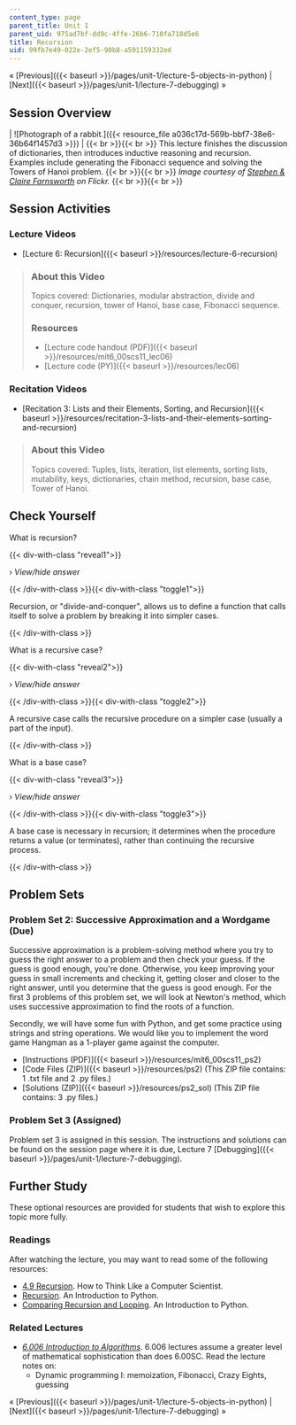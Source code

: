 ```yaml
---
content_type: page
parent_title: Unit 1
parent_uid: 975ad7bf-dd9c-4ffe-26b6-710fa718d5e6
title: Recursion
uid: 99fb7e49-022e-2ef5-90b8-a591159332ed
---
```


« [Previous]({{< baseurl >}}/pages/unit-1/lecture-5-objects-in-python) | [Next]({{< baseurl >}}/pages/unit-1/lecture-7-debugging) »

Session Overview
----------------

| ![Photograph of a rabbit.]({{< resource_file a036c17d-569b-bbf7-38e6-36b64f1457d3 >}}) |  {{< br >}}{{< br >}} This lecture finishes the discussion of dictionaries, then introduces inductive reasoning and recursion. Examples include generating the Fibonacci sequence and solving the Towers of Hanoi problem. {{< br >}}{{< br >}} _Image courtesy of [Stephen & Claire Farnsworth](http://www.flickr.com/photos/the_farnsworths/5808550435/in/photostream/) on Flickr._ {{< br >}}{{< br >}}  

Session Activities
------------------

### Lecture Videos

*   [Lecture 6: Recursion]({{< baseurl >}}/resources/lecture-6-recursion)

> ### About this Video
> 
> Topics covered: Dictionaries, modular abstraction, divide and conquer, recursion, tower of Hanoi, base case, Fibonacci sequence.
> 
> ### Resources
> 
> *   [Lecture code handout (PDF)]({{< baseurl >}}/resources/mit6_00scs11_lec06)
> *   [Lecture code (PY)]({{< baseurl >}}/resources/lec06)

### Recitation Videos

*   [Recitation 3: Lists and their Elements, Sorting, and Recursion]({{< baseurl >}}/resources/recitation-3-lists-and-their-elements-sorting-and-recursion)

> ### About this Video
> 
> Topics covered: Tuples, lists, iteration, list elements, sorting lists, mutability, keys, dictionaries, chain method, recursion, base case, Tower of Hanoi.

Check Yourself
--------------

What is recursion?

{{< div-with-class "reveal1">}}

› _View/hide answer_

{{< /div-with-class >}}{{< div-with-class "toggle1">}}

Recursion, or "divide-and-conquer", allows us to define a function that calls itself to solve a problem by breaking it into simpler cases.

{{< /div-with-class >}}

What is a recursive case?

{{< div-with-class "reveal2">}}

› _View/hide answer_

{{< /div-with-class >}}{{< div-with-class "toggle2">}}

A recursive case calls the recursive procedure on a simpler case (usually a part of the input).

{{< /div-with-class >}}

What is a base case?

{{< div-with-class "reveal3">}}

› _View/hide answer_

{{< /div-with-class >}}{{< div-with-class "toggle3">}}

A base case is necessary in recursion; it determines when the procedure returns a value (or terminates), rather than continuing the recursive process.

{{< /div-with-class >}}

Problem Sets
------------

### Problem Set 2: Successive Approximation and a Wordgame (Due)

Successive approximation is a problem-solving method where you try to guess the right answer to a problem and then check your guess. If the guess is good enough, you're done. Otherwise, you keep improving your guess in small increments and checking it, getting closer and closer to the right answer, until you determine that the guess is good enough. For the first 3 problems of this problem set, we will look at Newton's method, which uses successive approximation to find the roots of a function.

Secondly, we will have some fun with Python, and get some practice using strings and string operations. We would like you to implement the word game Hangman as a 1-player game against the computer.

*   [Instructions (PDF)]({{< baseurl >}}/resources/mit6_00scs11_ps2)
*   [Code Files (ZIP)]({{< baseurl >}}/resources/ps2) (This ZIP file contains: 1 .txt file and 2 .py files.)
*   [Solutions (ZIP)]({{< baseurl >}}/resources/ps2_sol) (This ZIP file contains: 3 .py files.)

### Problem Set 3 (Assigned)

Problem set 3 is assigned in this session. The instructions and solutions can be found on the session page where it is due, Lecture 7 [Debugging]({{< baseurl >}}/pages/unit-1/lecture-7-debugging).

Further Study
-------------

These optional resources are provided for students that wish to explore this topic more fully.

### Readings

After watching the lecture, you may want to read some of the following resources:

*   [4.9 Recursion](http://www.greenteapress.com/thinkpython/thinkCSpy/html/chap04.html). How to Think Like a Computer Scientist.
*   [Recursion](http://www.slideshare.net/dtinth/introduction-to-recursion-python). An Introduction to Python.
*   [Comparing Recursion and Looping](http://troll.cs.ua.edu/ACP-PY/index_18.html). An Introduction to Python.

### Related Lectures

*   [_6.006 Introduction to Algorithms_](/courses/6-006-introduction-to-algorithms-spring-2008/). 6.006 lectures assume a greater level of mathematical sophistication than does 6.00SC. Read the lecture notes on:
    *   Dynamic programming I: memoization, Fibonacci, Crazy Eights, guessing

« [Previous]({{< baseurl >}}/pages/unit-1/lecture-5-objects-in-python) | [Next]({{< baseurl >}}/pages/unit-1/lecture-7-debugging) »
